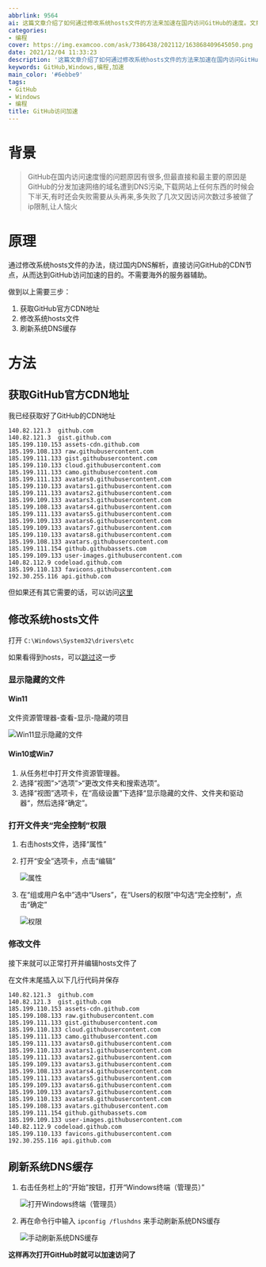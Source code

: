 ```yaml
---
abbrlink: 9564
ai: 这篇文章介绍了如何通过修改系统hosts文件的方法来加速在国内访问GitHub的速度。文章解释了GitHub访问缓慢的主要原因是DNS污染，并详细指导了如何获取GitHub的CDN地址，如何显示隐藏的文件并获取完全控制权限，以及如何修改hosts文件和刷新系统DNS缓存，目的是直接访问GitHub的CDN节点，从而实现访问加速。此方法不需要海外服务器辅助，操作简单易行。
categories:
- 编程
cover: https://img.examcoo.com/ask/7386438/202112/163868409645050.png
date: 2021/12/04 11:33:23
description: '这篇文章介绍了如何通过修改系统hosts文件的方法来加速在国内访问GitHub的速度。文章解释了GitHub访问缓慢的主要原因是DNS污染，并详细指导了如何获取GitHub的CDN地址，如何显示隐藏的文件并获取完全控制权限，以及如何修改hosts文件和刷新系统DNS缓存，目的是直接访问GitHub的CDN节点，从而实现访问加速。此方法不需要海外服务器辅助，操作简单易行。'
keywords: GitHub,Windows,编程,加速
main_color: '#6ebbe9'
tags:
- GitHub
- Windows
- 编程
title: GitHub访问加速
---
```

# 背景

> GitHub在国内访问速度慢的问题原因有很多,但最直接和最主要的原因是GitHub的分发加速网络的域名遭到DNS污染,下载网站上任何东西的时候会下半天,有时还会失败需要从头再来,多失败了几次又因访问次数过多被做了ip限制,让人恼火

# 原理

通过修改系统hosts文件的办法，绕过国内DNS解析，直接访问GitHub的CDN节点，从而达到GitHub访问加速的目的。不需要海外的服务器辅助。

做到以上需要三步：

1. 获取GitHub官方CDN地址
2. 修改系统hosts文件
3. 刷新系统DNS缓存

# 方法

## 获取GitHub官方CDN地址

我已经获取好了GitHub的CDN地址

```
140.82.121.3  github.com
140.82.121.3  gist.github.com
185.199.110.153 assets-cdn.github.com
185.199.108.133 raw.githubusercontent.com
185.199.111.133 gist.githubusercontent.com
185.199.110.133 cloud.githubusercontent.com
185.199.111.133 camo.githubusercontent.com
185.199.111.133 avatars0.githubusercontent.com
185.199.110.133 avatars1.githubusercontent.com
185.199.111.133 avatars2.githubusercontent.com
185.199.109.133 avatars3.githubusercontent.com
185.199.108.133 avatars4.githubusercontent.com
185.199.111.133 avatars5.githubusercontent.com
185.199.109.133 avatars6.githubusercontent.com
185.199.109.133 avatars7.githubusercontent.com
185.199.110.133 avatars8.githubusercontent.com
185.199.108.133 avatars.githubusercontent.com
185.199.111.154 github.githubassets.com
185.199.109.133 user-images.githubusercontent.com
140.82.112.9 codeload.github.com
185.199.110.133 favicons.githubusercontent.com
192.30.255.116 api.github.com
```

但如果还有其它需要的话，可以访问[这里](https://www.ipaddress.com/)

## 修改系统hosts文件

打开 `C:\Windows\System32\drivers\etc`

如果看得到hosts，可以[跳过](http://localhost:4000/article/github-speed-up/#%E6%89%93%E5%BC%80%E6%96%87%E4%BB%B6%E5%A4%B9%E5%AE%8C%E5%85%A8%E6%8E%A7%E5%88%B6%E6%9D%83%E9%99%90)这一步

### 显示隐藏的文件

#### Win11

文件资源管理器-查看-显示-隐藏的项目

![Win11显示隐藏的文件](https://img.examcoo.com/ask/7386438/202112/163858998196310.jpg)

#### Win10或Win7

1. 从任务栏中打开文件资源管理器。
2. 选择“视图”>“选项”>“更改文件夹和搜索选项”。
3. 选择“视图”选项卡，在“高级设置”下选择“显示隐藏的文件、文件夹和驱动器“，然后选择“确定”。

### 打开文件夹“完全控制”权限

1. 右击hosts文件，选择“属性”
2. 打开“安全”选项卡，点击“编辑”

   ![属性](https://img.examcoo.com/ask/7386438/202112/163859038069680.jpg)
3. 在“组或用户名中”选中“Users”，在“Users的权限”中勾选“完全控制”，点击“确定”

   ![权限](https://img.examcoo.com/ask/7386438/202112/163859038762490.jpg)

### 修改文件

接下来就可以正常打开并编辑hosts文件了

在文件末尾插入以下几行代码并保存

```
140.82.121.3  github.com
140.82.121.3  gist.github.com
185.199.110.153 assets-cdn.github.com
185.199.108.133 raw.githubusercontent.com
185.199.111.133 gist.githubusercontent.com
185.199.110.133 cloud.githubusercontent.com
185.199.111.133 camo.githubusercontent.com
185.199.111.133 avatars0.githubusercontent.com
185.199.110.133 avatars1.githubusercontent.com
185.199.111.133 avatars2.githubusercontent.com
185.199.109.133 avatars3.githubusercontent.com
185.199.108.133 avatars4.githubusercontent.com
185.199.111.133 avatars5.githubusercontent.com
185.199.109.133 avatars6.githubusercontent.com
185.199.109.133 avatars7.githubusercontent.com
185.199.110.133 avatars8.githubusercontent.com
185.199.108.133 avatars.githubusercontent.com
185.199.111.154 github.githubassets.com
185.199.109.133 user-images.githubusercontent.com
140.82.112.9 codeload.github.com
185.199.110.133 favicons.githubusercontent.com
192.30.255.116 api.github.com
```

## 刷新系统DNS缓存

1. 右击任务栏上的“开始”按钮，打开“Windows终端（管理员）”

   ![打开Windows终端（管理员）](https://img.examcoo.com/ask/7386438/202112/163859100271740.jpg)
2. 再在命令行中输入 `ipconfig /flushdns` 来手动刷新系统DNS缓存

   ![手动刷新系统DNS缓存](https://img.examcoo.com/ask/7386438/202112/163859039979400.jpg)

**这样再次打开GitHub时就可以加速访问了**
